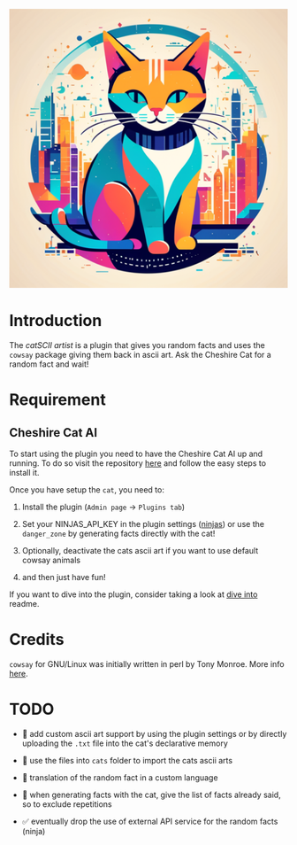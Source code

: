 <p align="center">
  <img src="https://github.com/kodaline/the-catSCII-artist/blob/main/img/the_catscii_artist_logo.png?raw=true" />
</p>

# Introduction

The *catSCII artist* is a plugin that gives you random facts and uses the `cowsay` package giving them back in ascii art.
Ask the Cheshire Cat for a random fact and wait!

# Requirement

## Cheshire Cat AI

To start using the plugin you need to have the Cheshire Cat AI up and running. To do so visit the repository [here](https://github.com/cheshire-cat-ai/core) and follow the easy steps to install it.

Once you have setup the `cat`, you need to:

1. Install the plugin (`Admin page` -> `Plugins tab`)

2. Set your NINJAS_API_KEY in the plugin settings ([ninjas](https://api-ninjas.com)) or use the `danger_zone` by generating facts directly with the cat!

3. Optionally, deactivate the cats ascii art if you want to use default cowsay animals

4. and then just have fun!

If you want to dive into the plugin, consider taking a look at [dive into](dive.md) readme.

# Credits

`cowsay` for GNU/Linux was initially written in perl by Tony Monroe. More info [here](https://en.wikipedia.org/wiki/Cowsay).

# TODO

- 🔲 add custom ascii art support by using the plugin settings or by directly uploading the `.txt` file into the cat's declarative memory

- 🔲 use the files into `cats` folder to import the cats ascii arts

- 🔲 translation of the random fact in a custom language

- 🔲 when generating facts with the cat, give the list of facts already said, so to exclude repetitions

- ✅ eventually drop the use of external API service for the random facts (ninja)
